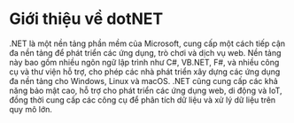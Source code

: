 # Giới thiệu về dotNET

.NET là một nền tảng phần mềm của Microsoft, cung cấp một cách tiếp cận đa nền tảng để phát triển các ứng dụng, trò chơi và dịch vụ web. Nền tảng này bao gồm nhiều ngôn ngữ lập trình như C#, VB.NET, F#, và nhiều công cụ và thư viện hỗ trợ, cho phép các nhà phát triển xây dựng các ứng dụng đa nền tảng cho Windows, Linux và macOS. .NET cũng cung cấp các khả năng bảo mật cao, hỗ trợ cho phát triển các ứng dụng web, di động và IoT, đồng thời cung cấp các công cụ để phân tích dữ liệu và xử lý dữ liệu trên quy mô lớn.

